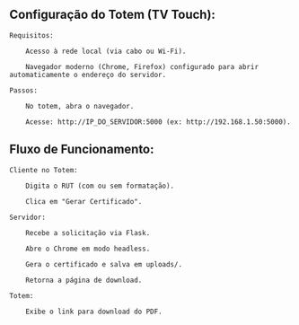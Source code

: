 ## Configuração do Totem (TV Touch):

    Requisitos:

        Acesso à rede local (via cabo ou Wi-Fi).

        Navegador moderno (Chrome, Firefox) configurado para abrir automaticamente o endereço do servidor.

    Passos:

        No totem, abra o navegador.

        Acesse: http://IP_DO_SERVIDOR:5000 (ex: http://192.168.1.50:5000).

## Fluxo de Funcionamento:

    Cliente no Totem:

        Digita o RUT (com ou sem formatação).

        Clica em "Gerar Certificado".

    Servidor:

        Recebe a solicitação via Flask.

        Abre o Chrome em modo headless.

        Gera o certificado e salva em uploads/.

        Retorna a página de download.

    Totem:

        Exibe o link para download do PDF.
